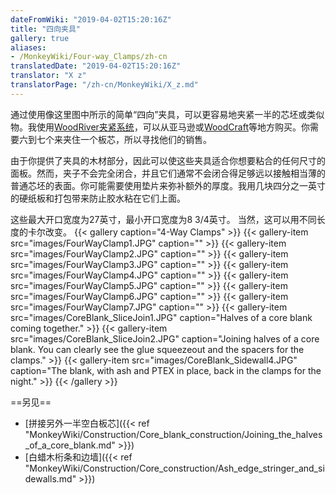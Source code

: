 ```yaml
---
dateFromWiki: "2019-04-02T15:20:16Z"
title: "四向夹具"
gallery: true
aliases:
- /MonkeyWiki/Four-way_Clamps/zh-cn
translatedDate: "2019-04-02T15:20:16Z"
translator: "X z"
translatorPage: "/zh-cn/MonkeyWiki/X_z.md"
---
```

通过使用像这里图中所示的简单“四向”夹具，可以更容易地夹紧一半的芯坯或类似物。我使用[WoodRiver夹紧系统](http://www.woodcraft.com/Product/2000321/1858/WoodRiver-Clamping-System.aspx)，可以从亚马逊或[WoodCraft](http://www.woodcraft.com/)等地方购买。你需要六到七个来夹住一个板芯，所以寻找他们的销售。

由于你提供了夹具的木材部分，因此可以使这些夹具适合你想要粘合的任何尺寸的面板。然而，夹子不会完全闭合，并且它们通常不会闭合得足够远以接触相当薄的普通芯坯的表面。你可能需要使用垫片来弥补额外的厚度。我用几块四分之一英寸的硬纸板和打包带来防止胶水粘在它们上面。

这些最大开口宽度为27英寸，最小开口宽度为8 3/4英寸。 当然，这可以用不同长度的卡尔改变。
{{< gallery  caption="4-Way Clamps" >}}
{{< gallery-item src="images/FourWayClamp1.JPG" caption="" >}}
{{< gallery-item src="images/FourWayClamp2.JPG" caption="" >}}
{{< gallery-item src="images/FourWayClamp3.JPG" caption="" >}}
{{< gallery-item src="images/FourWayClamp4.JPG" caption="" >}}
{{< gallery-item src="images/FourWayClamp5.JPG" caption="" >}}
{{< gallery-item src="images/FourWayClamp6.JPG" caption="" >}}
{{< gallery-item src="images/FourWayClamp7.JPG" caption="" >}}
{{< gallery-item src="images/CoreBlank_SliceJoin1.JPG" caption="Halves of a core blank coming together." >}}
{{< gallery-item src="images/CoreBlank_SliceJoin2.JPG" caption="Joining halves of a core blank. You can clearly see the glue squeezeout and the spacers for the clamps." >}}
{{< gallery-item src="images/CoreBlank_Sidewall4.JPG" caption="The blank, with ash and PTEX in place, back in the clamps for the night." >}}
{{< /gallery >}}


==另见==

- [拼接另外一半空白板芯]({{< ref "MonkeyWiki/Construction/Core_blank_construction/Joining_the_halves_of_a_core_blank.md" >}})
- [白蜡木桁条和边墙]({{< ref "MonkeyWiki/Construction/Core_construction/Ash_edge_stringer_and_sidewalls.md" >}})



